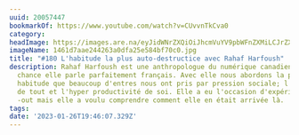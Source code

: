 ```yaml
---
uuid: 20057447
bookmarkOf: https://www.youtube.com/watch?v=CUvvnTkCva0
category: 
headImage: https://images.are.na/eyJidWNrZXQiOiJhcmVuYV9pbWFnZXMiLCJrZXkiOiIyMDA1NzQ0Ny9vcmlnaW5hbF8xNDYxZDdhYWUyNDQyNjNhMGRmYTI1ZTU4NGJmNzBjMC5qcGciLCJlZGl0cyI6eyJyZXNpemUiOnsid2lkdGgiOjEyMDAsImhlaWdodCI6MTIwMCwiZml0IjoiaW5zaWRlIiwid2l0aG91dEVubGFyZ2VtZW50Ijp0cnVlfSwid2VicCI6eyJxdWFsaXR5Ijo5MH0sImpwZWciOnsicXVhbGl0eSI6OTB9LCJyb3RhdGUiOm51bGx9fQ==?bc=0
imageName: 1461d7aae244263a0dfa25e584bf70c0.jpg
title: "#180 L'habitude la plus auto-destructice avec Rahaf Harfoush"
description: Rahaf Harfoush est une anthropologue du numérique canadienne mais par
  chance elle parle parfaitement français. Avec elle nous abordons la plus mauvaise
  habitude que beaucoup d'entres nous ont pris par pression sociale; l'optimisation
  de tout et l'hyper productivité de soi. Elle a eu l'occasion d'expérimenter le burn
  -out mais elle a voulu comprendre comment elle en était arrivée là.
tags: 
date: '2023-01-26T19:46:07.329Z'
---
```

